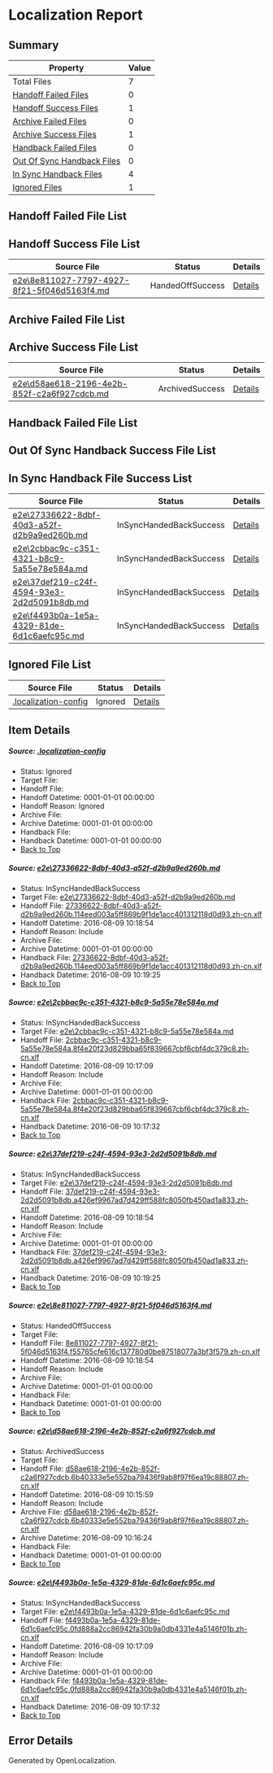 # <a name='report-top'></a> Localization Report

## Summary
 Property | Value 
 -------- | ----- 
 Total Files | 7
[ Handoff Failed Files ](#handoff-failed-list)| 0
[ Handoff Success Files ](#handoff-success-list)| 1
[ Archive Failed Files ](#archive-failed-list)| 0
[ Archive Success Files ](#archive-success-list)| 1
[ Handback Failed Files ](#handback-failed-list)| 0
[ Out Of Sync Handback Files ](#outofsync-handback-success-list)| 0
[ In Sync Handback Files ](#insync-handback-success-list)| 4
[ Ignored Files ](#ignored-list)| 1

## <a name='handoff-failed-list'></a> Handoff Failed File List

## <a name='handoff-success-list'></a> Handoff Success File List
 Source File | Status | Details 
 ----------- | ------ | ------- 
 [e2e\8e811027-7797-4927-8f21-5f046d5163f4.md](https://github.com/OpenLocalizationTestOrg/oltest/blob/786d5f2bdafef593651130dc48dffab1d1df8149/e2e/8e811027-7797-4927-8f21-5f046d5163f4.md) | HandedOffSuccess | [Details](#b654c8334bf1f022a7ae061a869e0191ee605b2f4)

## <a name='archive-failed-list'></a> Archive Failed File List

## <a name='archive-success-list'></a> Archive Success File List
 Source File | Status | Details 
 ----------- | ------ | ------- 
 [e2e\d58ae618-2196-4e2b-852f-c2a6f927cdcb.md](https://github.com/OpenLocalizationTestOrg/oltest/blob/a57c664a25626f52c13452b7e8880e4d0057fd37/e2e/d58ae618-2196-4e2b-852f-c2a6f927cdcb.md) | ArchivedSuccess | [Details](#ac3752be9af29117ac3179e6c06edfd9d597558a5)

## <a name='handback-failed-list'></a> Handback Failed File List

## <a name='outofsync-handback-success-list'></a> Out Of Sync Handback Success File List

## <a name='insync-handback-success-list'></a> In Sync Handback File Success List
 Source File | Status | Details 
 ----------- | ------ | ------- 
 [e2e\27336622-8dbf-40d3-a52f-d2b9a9ed260b.md](https://github.com/OpenLocalizationTestOrg/oltest/blob/e52445b6f96b4c1b0d734582d065a5469fea2090/e2e/27336622-8dbf-40d3-a52f-d2b9a9ed260b.md) | InSyncHandedBackSuccess | [Details](#045e16b1b0df3c8bf2ebdf545cb6b75ac312e2721)
 [e2e\2cbbac9c-c351-4321-b8c9-5a55e78e584a.md](https://github.com/OpenLocalizationTestOrg/oltest/blob/5da82eeccc5297f76f9af9db74040723eacdd424/e2e/2cbbac9c-c351-4321-b8c9-5a55e78e584a.md) | InSyncHandedBackSuccess | [Details](#b9146855ea5c39b4c46a68a5f761bfe29c3c81e62)
 [e2e\37def219-c24f-4594-93e3-2d2d5091b8db.md](https://github.com/OpenLocalizationTestOrg/oltest/blob/ddc8f5697c12acedefa04891349a26c9b995f423/e2e/37def219-c24f-4594-93e3-2d2d5091b8db.md) | InSyncHandedBackSuccess | [Details](#f17803d0851ef56e7263caf3b605a6e4df8ddabb3)
 [e2e\f4493b0a-1e5a-4329-81de-6d1c6aefc95c.md](https://github.com/OpenLocalizationTestOrg/oltest/blob/5da82eeccc5297f76f9af9db74040723eacdd424/e2e/f4493b0a-1e5a-4329-81de-6d1c6aefc95c.md) | InSyncHandedBackSuccess | [Details](#057fee57f1f835078daa572f10f3cbe588ae6cb96)

## <a name='ignored-list'></a> Ignored File List
 Source File | Status | Details 
 ----------- | ------ | ------- 
 [.localization-config](https://github.com/OpenLocalizationTestOrg/oltest/blob/ddc8f5697c12acedefa04891349a26c9b995f423/.localization-config) | Ignored | [Details](#3d4f252ac210baf56311d7e97dcc2db10974dbd20)

## Item Details
##### <a name='3d4f252ac210baf56311d7e97dcc2db10974dbd20'></a> Source: [.localization-config](https://github.com/OpenLocalizationTestOrg/oltest/blob/ddc8f5697c12acedefa04891349a26c9b995f423/.localization-config)
* Status: Ignored
* Target File: 
* Handoff File: 
* Handoff Datetime: 0001-01-01 00:00:00
* Handoff Reason: Ignored
* Archive File: 
* Archive Datetime: 0001-01-01 00:00:00
* Handback File: 
* Handback Datetime: 0001-01-01 00:00:00
* [Back to Top](#report-top)

##### <a name='045e16b1b0df3c8bf2ebdf545cb6b75ac312e2721'></a> Source: [e2e\27336622-8dbf-40d3-a52f-d2b9a9ed260b.md](https://github.com/OpenLocalizationTestOrg/oltest/blob/e52445b6f96b4c1b0d734582d065a5469fea2090/e2e/27336622-8dbf-40d3-a52f-d2b9a9ed260b.md)
* Status: InSyncHandedBackSuccess
* Target File: [e2e\27336622-8dbf-40d3-a52f-d2b9a9ed260b.md](https://github.com/OpenLocalizationTestOrg/ol-test-zhcn/blob/91c406907ef9935afa02fe6fee86a3bdb46514ee/e2e/27336622-8dbf-40d3-a52f-d2b9a9ed260b.md)
* Handoff File: [27336622-8dbf-40d3-a52f-d2b9a9ed260b.114eed003a5ff869b9f1de1acc401312118d0d93.zh-cn.xlf](https://github.com/OpenLocalizationTestOrg/olhandoff-e2e/blob/ac830d0300dc347b57c574c286bdd4fe3c369f5b/ol-handoff/OpenLocalizationTestOrg/ol-test-zhcn/ci/mt/27336622-8dbf-40d3-a52f-d2b9a9ed260b.114eed003a5ff869b9f1de1acc401312118d0d93.zh-cn.xlf)
* Handoff Datetime: 2016-08-09 10:18:54
* Handoff Reason: Include
* Archive File: 
* Archive Datetime: 0001-01-01 00:00:00
* Handback File: [27336622-8dbf-40d3-a52f-d2b9a9ed260b.114eed003a5ff869b9f1de1acc401312118d0d93.zh-cn.xlf](https://github.com/OpenLocalizationTestOrg/olhandback-e2e/blob/34571b7be24eecec07a23d718238a9781e107f1d/ol-handback/OpenLocalizationTestOrg/ol-test-zhcn/ci/mt/27336622-8dbf-40d3-a52f-d2b9a9ed260b.114eed003a5ff869b9f1de1acc401312118d0d93.zh-cn.xlf)
* Handback Datetime: 2016-08-09 10:19:25
* [Back to Top](#report-top)

##### <a name='b9146855ea5c39b4c46a68a5f761bfe29c3c81e62'></a> Source: [e2e\2cbbac9c-c351-4321-b8c9-5a55e78e584a.md](https://github.com/OpenLocalizationTestOrg/oltest/blob/5da82eeccc5297f76f9af9db74040723eacdd424/e2e/2cbbac9c-c351-4321-b8c9-5a55e78e584a.md)
* Status: InSyncHandedBackSuccess
* Target File: [e2e\2cbbac9c-c351-4321-b8c9-5a55e78e584a.md](https://github.com/OpenLocalizationTestOrg/ol-test-zhcn/blob/4b54a61567ceddfad0a9ede7b29a97544ca76f54/e2e/2cbbac9c-c351-4321-b8c9-5a55e78e584a.md)
* Handoff File: [2cbbac9c-c351-4321-b8c9-5a55e78e584a.8f4e20f23d829bba65f839667cbf6cbf4dc379c8.zh-cn.xlf](https://github.com/OpenLocalizationTestOrg/olhandoff-e2e/blob/a5e579a08a9d5775d6ba7767dc63a7f7c00932c5/ol-handoff/OpenLocalizationTestOrg/ol-test-zhcn/ci/2cbbac9c-c351-4321-b8c9-5a55e78e584a.8f4e20f23d829bba65f839667cbf6cbf4dc379c8.zh-cn.xlf)
* Handoff Datetime: 2016-08-09 10:17:09
* Handoff Reason: Include
* Archive File: 
* Archive Datetime: 0001-01-01 00:00:00
* Handback File: [2cbbac9c-c351-4321-b8c9-5a55e78e584a.8f4e20f23d829bba65f839667cbf6cbf4dc379c8.zh-cn.xlf](https://github.com/OpenLocalizationTestOrg/olhandback-e2e/blob/70b609e085ccf7d66475fc588abc15622ca342d4/ol-handback/OpenLocalizationTestOrg/ol-test-zhcn/ci/2cbbac9c-c351-4321-b8c9-5a55e78e584a.8f4e20f23d829bba65f839667cbf6cbf4dc379c8.zh-cn.xlf)
* Handback Datetime: 2016-08-09 10:17:32
* [Back to Top](#report-top)

##### <a name='f17803d0851ef56e7263caf3b605a6e4df8ddabb3'></a> Source: [e2e\37def219-c24f-4594-93e3-2d2d5091b8db.md](https://github.com/OpenLocalizationTestOrg/oltest/blob/ddc8f5697c12acedefa04891349a26c9b995f423/e2e/37def219-c24f-4594-93e3-2d2d5091b8db.md)
* Status: InSyncHandedBackSuccess
* Target File: [e2e\37def219-c24f-4594-93e3-2d2d5091b8db.md](https://github.com/OpenLocalizationTestOrg/ol-test-zhcn/blob/91c406907ef9935afa02fe6fee86a3bdb46514ee/e2e/37def219-c24f-4594-93e3-2d2d5091b8db.md)
* Handoff File: [37def219-c24f-4594-93e3-2d2d5091b8db.a426ef9967ad7d429ff588fc8050fb450ad1a833.zh-cn.xlf](https://github.com/OpenLocalizationTestOrg/olhandoff-e2e/blob/ac830d0300dc347b57c574c286bdd4fe3c369f5b/ol-handoff/OpenLocalizationTestOrg/ol-test-zhcn/ci/mt/37def219-c24f-4594-93e3-2d2d5091b8db.a426ef9967ad7d429ff588fc8050fb450ad1a833.zh-cn.xlf)
* Handoff Datetime: 2016-08-09 10:18:54
* Handoff Reason: Include
* Archive File: 
* Archive Datetime: 0001-01-01 00:00:00
* Handback File: [37def219-c24f-4594-93e3-2d2d5091b8db.a426ef9967ad7d429ff588fc8050fb450ad1a833.zh-cn.xlf](https://github.com/OpenLocalizationTestOrg/olhandback-e2e/blob/34571b7be24eecec07a23d718238a9781e107f1d/ol-handback/OpenLocalizationTestOrg/ol-test-zhcn/ci/mt/37def219-c24f-4594-93e3-2d2d5091b8db.a426ef9967ad7d429ff588fc8050fb450ad1a833.zh-cn.xlf)
* Handback Datetime: 2016-08-09 10:19:25
* [Back to Top](#report-top)

##### <a name='b654c8334bf1f022a7ae061a869e0191ee605b2f4'></a> Source: [e2e\8e811027-7797-4927-8f21-5f046d5163f4.md](https://github.com/OpenLocalizationTestOrg/oltest/blob/786d5f2bdafef593651130dc48dffab1d1df8149/e2e/8e811027-7797-4927-8f21-5f046d5163f4.md)
* Status: HandedOffSuccess
* Target File: 
* Handoff File: [8e811027-7797-4927-8f21-5f046d5163f4.f55765cfe616c137780d0be87518077a3bf3f579.zh-cn.xlf](https://github.com/OpenLocalizationTestOrg/olhandoff-e2e/blob/ac830d0300dc347b57c574c286bdd4fe3c369f5b/ol-handoff/OpenLocalizationTestOrg/ol-test-zhcn/ci/mt/8e811027-7797-4927-8f21-5f046d5163f4.f55765cfe616c137780d0be87518077a3bf3f579.zh-cn.xlf)
* Handoff Datetime: 2016-08-09 10:18:54
* Handoff Reason: Include
* Archive File: 
* Archive Datetime: 0001-01-01 00:00:00
* Handback File: 
* Handback Datetime: 0001-01-01 00:00:00
* [Back to Top](#report-top)

##### <a name='ac3752be9af29117ac3179e6c06edfd9d597558a5'></a> Source: [e2e\d58ae618-2196-4e2b-852f-c2a6f927cdcb.md](https://github.com/OpenLocalizationTestOrg/oltest/blob/a57c664a25626f52c13452b7e8880e4d0057fd37/e2e/d58ae618-2196-4e2b-852f-c2a6f927cdcb.md)
* Status: ArchivedSuccess
* Target File: 
* Handoff File: [d58ae618-2196-4e2b-852f-c2a6f927cdcb.6b40333e5e552ba79436f9ab8f97f6ea19c88807.zh-cn.xlf](https://github.com/OpenLocalizationTestOrg/olhandoff-e2e/blob/4b1500fe97671f6e5303cbd6481579dd49d7ddcc/ol-handoff/OpenLocalizationTestOrg/ol-test-zhcn/ci/ht/d58ae618-2196-4e2b-852f-c2a6f927cdcb.6b40333e5e552ba79436f9ab8f97f6ea19c88807.zh-cn.xlf)
* Handoff Datetime: 2016-08-09 10:15:59
* Handoff Reason: Include
* Archive File: [d58ae618-2196-4e2b-852f-c2a6f927cdcb.6b40333e5e552ba79436f9ab8f97f6ea19c88807.zh-cn.xlf](https://github.com/OpenLocalizationTestOrg/olhandoff-e2e/blob/ca0d004638b9a91c637505810e79c70fac02f22b/ol-archive/OpenLocalizationTestOrg/ol-test-zhcn/ci/ht/d58ae618-2196-4e2b-852f-c2a6f927cdcb.6b40333e5e552ba79436f9ab8f97f6ea19c88807.zh-cn.xlf)
* Archive Datetime: 2016-08-09 10:16:24
* Handback File: 
* Handback Datetime: 0001-01-01 00:00:00
* [Back to Top](#report-top)

##### <a name='057fee57f1f835078daa572f10f3cbe588ae6cb96'></a> Source: [e2e\f4493b0a-1e5a-4329-81de-6d1c6aefc95c.md](https://github.com/OpenLocalizationTestOrg/oltest/blob/5da82eeccc5297f76f9af9db74040723eacdd424/e2e/f4493b0a-1e5a-4329-81de-6d1c6aefc95c.md)
* Status: InSyncHandedBackSuccess
* Target File: [e2e\f4493b0a-1e5a-4329-81de-6d1c6aefc95c.md](https://github.com/OpenLocalizationTestOrg/ol-test-zhcn/blob/4b54a61567ceddfad0a9ede7b29a97544ca76f54/e2e/f4493b0a-1e5a-4329-81de-6d1c6aefc95c.md)
* Handoff File: [f4493b0a-1e5a-4329-81de-6d1c6aefc95c.0fd888a2cc86942fa30b9a0db4331e4a5146f01b.zh-cn.xlf](https://github.com/OpenLocalizationTestOrg/olhandoff-e2e/blob/a5e579a08a9d5775d6ba7767dc63a7f7c00932c5/ol-handoff/OpenLocalizationTestOrg/ol-test-zhcn/ci/f4493b0a-1e5a-4329-81de-6d1c6aefc95c.0fd888a2cc86942fa30b9a0db4331e4a5146f01b.zh-cn.xlf)
* Handoff Datetime: 2016-08-09 10:17:09
* Handoff Reason: Include
* Archive File: 
* Archive Datetime: 0001-01-01 00:00:00
* Handback File: [f4493b0a-1e5a-4329-81de-6d1c6aefc95c.0fd888a2cc86942fa30b9a0db4331e4a5146f01b.zh-cn.xlf](https://github.com/OpenLocalizationTestOrg/olhandback-e2e/blob/70b609e085ccf7d66475fc588abc15622ca342d4/ol-handback/OpenLocalizationTestOrg/ol-test-zhcn/ci/f4493b0a-1e5a-4329-81de-6d1c6aefc95c.0fd888a2cc86942fa30b9a0db4331e4a5146f01b.zh-cn.xlf)
* Handback Datetime: 2016-08-09 10:17:32
* [Back to Top](#report-top)


## Error Details

Generated by OpenLocalization.

